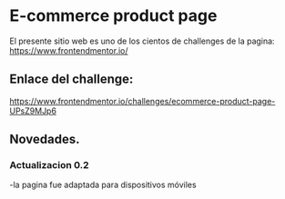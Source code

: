 # E-commerce product page

El presente sitio web es uno de los cientos de challenges de la pagina: https://www.frontendmentor.io/

## Enlace del challenge:

https://www.frontendmentor.io/challenges/ecommerce-product-page-UPsZ9MJp6

## Novedades.

### Actualizacion 0.2

-la pagina fue adaptada para dispositivos móviles

